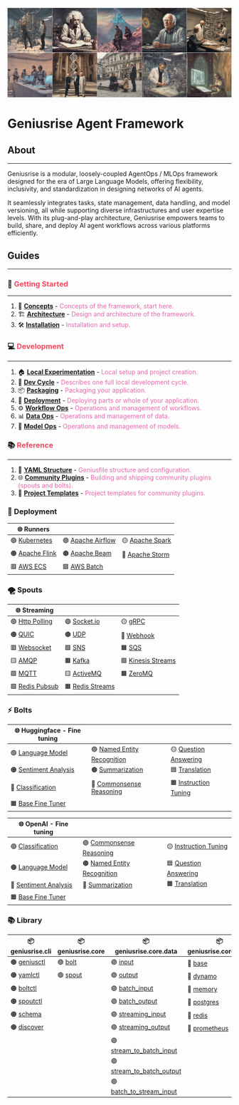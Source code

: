 ![banner](./assets/sc1.jpg)

# Geniusrise Agent Framework

## About

---

Geniusrise is a modular, loosely-coupled AgentOps / MLOps framework designed for the era of Large Language Models, offering flexibility, inclusivity, and standardization in designing networks of AI agents.

It seamlessly integrates tasks, state management, data handling, and model versioning, all while supporting diverse infrastructures and user expertise levels. With its plug-and-play architecture, Geniusrise empowers teams to build, share, and deploy AI agent workflows across various platforms efficiently.

## Guides

---

### 🚀 <span style="color:#f34960">Getting Started</span>

---

1. 📘 [**Concepts**](guides/concepts.md) - <span style="color:#e667aa">Concepts of the framework, start here.</span>
2. 🏗️ [**Architecture**](guides/architecture.md) - <span style="color:#e667aa">Design and architecture of the framework.</span>
3. 🛠️ [**Installation**](guides/installation.md) - <span style="color:#e667aa">Installation and setup.</span>

### 💻 <span style="color:#f34960">Development</span>

---

1. 🏠 [**Local Experimentation**](guides/local.md) - <span style="color:#e667aa">Local setup and project creation.</span>
2. 🔄 [**Dev Cycle**](guides/dev_cycle.md) - <span style="color:#e667aa">Describes one full local development cycle.</span>
3. 📦 [**Packaging**](guides/index.md) - <span style="color:#e667aa">Packaging your application.</span>
4. 🚀 [**Deployment**](guides/index.md) - <span style="color:#e667aa">Deploying parts or whole of your application.</span>
5. ⚙️ [**Workflow Ops**](guides/index.md) - <span style="color:#e667aa">Operations and management of workflows.</span>
6. 📊 [**Data Ops**](guides/index.md) - <span style="color:#e667aa">Operations and management of data.</span>
7. 🤖 [**Model Ops**](guides/index.md) - <span style="color:#e667aa">Operations and management of models.</span>

### 📚 <span style="color:#f34960">Reference</span>

---

1. 📄 [**YAML Structure**](guides/index.md) - <span style="color:#e667aa">Geniusfile structure and configuration.</span>
2. 🌐 [**Community Plugins**](guides/plugins.md) - <span style="color:#e667aa">Building and shipping community plugins (spouts and bolts).</span>
3. 🎨 [**Project Templates**](guides/index.md) - <span style="color:#e667aa">Project templates for community plugins.</span>

### 🚀 Deployment

| 🌐 **Runners**                     |                                     |                                   |
| --------------------------------- | ----------------------------------- | --------------------------------- |
| 🟢 [Kubernetes](guides/index.md)   | 🟣 [Apache Airflow](guides/index.md) | 🟡 [Apache Spark](guides/index.md) |
| 🟠 [Apache Flink](guides/index.md) | 🟤 [Apache Beam](guides/index.md)    | 🔵 [Apache Storm](guides/index.md) |
| 🟥 [AWS ECS](guides/index.md)      | 🟩 [AWS Batch](guides/index.md)      |                                   |

### 🌪️ Spouts

| 🌐 **Streaming**                          |                                            |                                        |
| ---------------------------------------- | ------------------------------------------ | -------------------------------------- |
| 🟢 [Http Polling](spouts/http_polling.md) | 🟣 [Socket.io](spouts/socket.io.md)         | 🟡 [gRPC](spouts/grpc.md)               |
| 🟠 [QUIC](spouts/quic.md)                 | 🟤 [UDP](spouts/udp.md)                     | 🔵 [Webhook](spouts/webhook.md)         |
| 🟥 [Websocket](spouts/websocket.md)       | 🟩 [SNS](spouts/sns.md)                     | 🟧 [SQS](spouts/sqs.md)                 |
| 🟨 [AMQP](spouts/amqp.md)                 | 🟫 [Kafka](spouts/kafka.md)                 | 🟪 [Kinesis Streams](spouts/kinesis.md) |
| 🟩 [MQTT](spouts/mqtt.md)                 | 🟨 [ActiveMQ](spouts/activemq.md)           | 🟫 [ZeroMQ](spouts/zeromq.md)           |
| 🟪 [Redis Pubsub](spouts/redis_pubsub.md) | 🟧 [Redis Streams](spouts/redis_streams.md) |                                        |

### ⚡ Bolts

| 🌐 **Huggingface - Fine tuning**                                 |                                                                       |                                                                 |
| --------------------------------------------------------------- | --------------------------------------------------------------------- | --------------------------------------------------------------- |
| 🟢 [Language Model](bolts/huggingface/language_model.md)         | 🟣 [Named Entity Recognition](bolts/huggingface/ner.md)                | 🟡 [Question Answering](bolts/huggingface/question_answering.md) |
| 🟠 [Sentiment Analysis](bolts/huggingface/sentiment_analysis.md) | 🟤 [Summarization](bolts/huggingface/summarization.md)                 | 🟦 [Translation](bolts/huggingface/translation.md)               |
| 🔵 [Classification](bolts/huggingface/classification.md)         | 🔴 [Commonsense Reasoning](bolts/huggingface/commonsense_reasoning.md) | 🟧 [Instruction Tuning](bolts/huggingface/instruction_tuning.md) |
| 🟧 [Base Fine Tuner](bolts/huggingface/base.md)                  |                                                                       |                                                                 |

| 🌐 **OpenAI - Fine tuning**                                 |                                                                  |                                                            |
| ---------------------------------------------------------- | ---------------------------------------------------------------- | ---------------------------------------------------------- |
| 🟢 [Classification](bolts/openai/classification.md)         | 🟣 [Commonsense Reasoning](bolts/openai/commonsense_reasoning.md) | 🟡 [Instruction Tuning](bolts/openai/instruction_tuning.md) |
| 🟠 [Language Model](bolts/openai/language_model.md)         | 🟤 [Named Entity Recognition](bolts/openai/ner.md)                | 🟦 [Question Answering](bolts/openai/question_answering.md) |
| 🔵 [Sentiment Analysis](bolts/openai/sentiment_analysis.md) | 🔴 [Summarization](bolts/openai/summarization.md)                 | 🟧 [Translation](bolts/openai/translation.md)               |
| 🟧 [Base Fine Tuner](bolts/openai/base.md)                  |                                                                  |                                                            |

### 📚 Library

| 📦 **geniusrise.cli**                 | 📦 **geniusrise.core**         | 📦 **geniusrise.core.data**                                           | 📦 **geniusrise.core.state**                   | 📦 **geniusrise.core.task**       | 📦 **geniusrise.runners**       |
| ------------------------------------ | ----------------------------- | -------------------------------------------------------------------- | --------------------------------------------- | -------------------------------- | ------------------------------ |
| 🟠 [geniusctl](core/cli_geniusctl.md) | 🟢 [bolt](core/core_bolt.md)   | 🟣 [input](core/core_data_input.md)                                   | 🔴 [base](core/core_state_base.md)             | 🟤 [base](core/core_task_base.md) | 🔵 [ecs](core/core_task_ecs.md) |
| 🟠 [yamlctl](core/cli_yamlctl.md)     | 🟢 [spout](core/core_spout.md) | 🟣 [output](core/core_data_output.md)                                 | 🔴 [dynamo](core/core_state_dynamo.md)         |                                  | 🔵 [k8s](core/core_task_k8s.md) |
| 🟠 [boltctl](core/cli_boltctl.md)     |                               | 🟣 [batch_input](core/core_data_batch_input.md)                       | 🔴 [memory](core/core_state_memory.md)         |                                  |                                |
| 🟠 [spoutctl](core/cli_spoutctl.md)   |                               | 🟣 [batch_output](core/core_data_batch_output.md)                     | 🔴 [postgres](core/core_state_postgres.md)     |                                  |                                |
| 🟠 [schema](core/cli_schema.md)       |                               | 🟣 [streaming_input](core/core_data_streaming_input.md)               | 🔴 [redis](core/core_state_redis.md)           |                                  |                                |
| 🟠 [discover](core/cli_discover.md)   |                               | 🟣 [streaming_output](core/core_data_streaming_output.md)             | 🔴 [prometheus](core/core_state_prometheus.md) |                                  |                                |
|                                      |                               | 🟣 [stream_to_batch_input](core/core_data_stream_to_batch_input.md)   |                                               |                                  |                                |
|                                      |                               | 🟣 [stream_to_batch_output](core/core_data_stream_to_batch_output.md) |                                               |                                  |                                |
|                                      |                               | 🟣 [batch_to_stream_input](core/core_data_batch_to_stream_input.md)   |                                               |                                  |                                |
